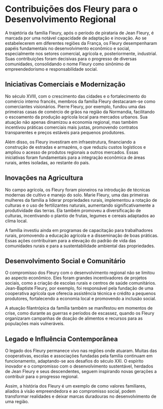 # Contribuições dos Fleury para o Desenvolvimento Regional

A trajetória da família Fleury, após o período de pirataria de Jean Fleury, é marcada por uma notável capacidade de adaptação e inovação. Ao se estabelecerem em diferentes regiões da França, os Fleury desempenharam papéis fundamentais no desenvolvimento econômico e social, especialmente nos setores comercial, agrícola e, posteriormente, industrial. Suas contribuições foram decisivas para o progresso de diversas comunidades, consolidando o nome Fleury como sinônimo de empreendedorismo e responsabilidade social.

## Iniciativas Comerciais e Modernização

No século XVIII, com o crescimento das cidades e o fortalecimento do comércio interno francês, membros da família Fleury destacaram-se como comerciantes visionários. Pierre Fleury, por exemplo, fundou uma das primeiras casas de comércio de grãos na região da Normandia, facilitando o escoamento da produção agrícola local para mercados urbanos. Sua atuação não apenas dinamizou a economia regional, mas também incentivou práticas comerciais mais justas, promovendo contratos transparentes e preços estáveis para pequenos produtores.

Além disso, os Fleury investiram em infraestrutura, financiando a construção de estradas e armazéns, o que reduziu custos logísticos e ampliou o acesso de produtos regionais a outros mercados. Essas iniciativas foram fundamentais para a integração econômica de áreas rurais, antes isoladas, ao restante do país.

## Inovações na Agricultura

No campo agrícola, os Fleury foram pioneiros na introdução de técnicas modernas de cultivo e manejo do solo. Marie Fleury, uma das primeiras mulheres da família a liderar propriedades rurais, implementou a rotação de culturas e o uso de fertilizantes naturais, aumentando significativamente a produtividade das terras. Ela também promoveu a diversificação de culturas, incentivando o plantio de frutas, legumes e cereais adaptados ao clima local.

A família investiu ainda em programas de capacitação para trabalhadores rurais, promovendo a educação agrícola e a disseminação de boas práticas. Essas ações contribuíram para a elevação do padrão de vida das comunidades rurais e para a sustentabilidade ambiental das propriedades.

## Desenvolvimento Social e Comunitário

O compromisso dos Fleury com o desenvolvimento regional não se limitou ao aspecto econômico. Eles foram grandes incentivadores de projetos sociais, como a criação de escolas rurais e centros de saúde comunitários. Jean-Baptiste Fleury, por exemplo, foi responsável pela fundação de uma cooperativa agrícola que oferecia assistência técnica e crédito a pequenos produtores, fortalecendo a economia local e promovendo a inclusão social.

A atuação filantrópica da família também se manifestou em momentos de crise, como durante as guerras e períodos de escassez, quando os Fleury organizaram campanhas de doação de alimentos e recursos para as populações mais vulneráveis.

## Legado e Influência Contemporânea

O legado dos Fleury permanece vivo nas regiões onde atuaram. Muitas das cooperativas, escolas e associações fundadas pela família continuam em funcionamento, adaptando-se aos desafios do século XXI. O espírito inovador e o compromisso com o desenvolvimento sustentável, herdados de Jean Fleury e seus descendentes, seguem inspirando novas gerações a contribuir para o progresso regional.

Assim, a história dos Fleury é um exemplo de como valores familiares, aliados à visão empreendedora e ao compromisso social, podem transformar realidades e deixar marcas duradouras no desenvolvimento de uma região.